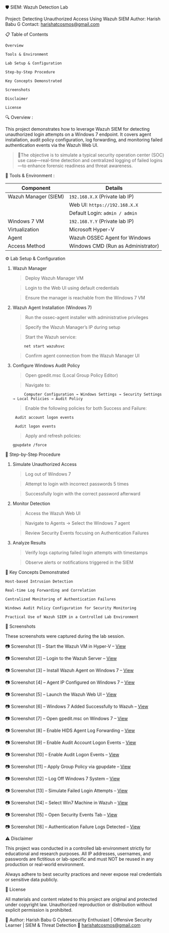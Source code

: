 🛡️ SIEM: Wazuh Detection Lab

Project: Detecting Unauthorized Access Using Wazuh SIEM
Author: Harish Babu G
Contact: harishatcosmos@gmail.com

📋 Table of Contents

    Overview

    Tools & Environment

    Lab Setup & Configuration

    Step-by-Step Procedure

    Key Concepts Demonstrated

    Screenshots

    Disclaimer

    License

🔍 Overview :

This project demonstrates how to leverage Wazuh SIEM for detecting unauthorized login attempts on a Windows 7 endpoint. It covers agent installation, audit policy configuration, log forwarding, and monitoring failed authentication events via the Wazuh Web UI.

> 🎯The objective is to simulate a typical security operation center (SOC) use case—real-time detection and centralized logging of failed logins—to enhance forensic readiness and threat awareness.

🧰 Tools & Environment :

|       Component       |                    Details                   |
|-----------------------|----------------------------------------------|
| Wazuh Manager (SIEM)  | `192.168.X.X` (Private lab IP)               |
|                       | Web UI: `https://192.168.X.X`                |
|                       | Default Login: `admin / admin`               |
| Windows 7 VM          | `192.168.Y.Y` (Private lab IP)               |
| Virtualization        | Microsoft Hyper-V                            |
| Agent                 | Wazuh OSSEC Agent for Windows                |
| Access Method         | Windows CMD (Run as Administrator)           |


⚙️ Lab Setup & Configuration

1. Wazuh Manager
   
    > Deploy Wazuh Manager VM
    
    > Login to the Web UI using default credentials

    > Ensure the manager is reachable from the Windows 7 VM

2. Wazuh Agent Installation (Windows 7)

    > Run the ossec-agent installer with administrative privileges

    > Specify the Wazuh Manager’s IP during setup

    > Start the Wazuh service:

            net start wazuhsvc

    > Confirm agent connection from the Wazuh Manager UI

3. Configure Windows Audit Policy

    > Open gpedit.msc (Local Group Policy Editor)

    > Navigate to:

            Computer Configuration → Windows Settings → Security Settings → Local Policies → Audit Policy

    > Enable the following policies for both Success and Failure:

        Audit account logon events

        Audit logon events

    > Apply and refresh policies:

       gpupdate /force

🧩 Step-by-Step Procedure

   1. Simulate Unauthorized Access

      > Log out of Windows 7

      > Attempt to login with incorrect passwords 5 times

      > Successfully login with the correct password afterward

   2. Monitor Detection

      > Access the Wazuh Web UI

      > Navigate to Agents → Select the Windows 7 agent

      > Review Security Events focusing on Authentication Failures

   3. Analyze Results

      > Verify logs capturing failed login attempts with timestamps

      > Observe alerts or notifications triggered in the SIEM

📌 Key Concepts Demonstrated

    Host-based Intrusion Detection

    Real-time Log Forwarding and Correlation

    Centralized Monitoring of Authentication Failures

    Windows Audit Policy Configuration for Security Monitoring

    Practical Use of Wazuh SIEM in a Controlled Lab Environment

📸 Screenshots

   These screenshots were captured during the lab session.

📷 Screenshot [1] – Start the Wazuh VM in Hyper-V – [View](Screenshots/01-start-wazuh-vm-hyperv.png)  

📷 Screenshot [2] – Login to the Wazuh Server – [View](Screenshots/02-login-wazuh-server.png)  

📷 Screenshot [3] – Install Wazuh Agent on Windows 7 – [View](Screenshots/03-install-wazuh-agent-win7.png)  

📷 Screenshot [4] – Agent IP Configured on Windows 7 – [View](Screenshots/04-agent-ip-configured-win7.png)  

📷 Screenshot [5] – Launch the Wazuh Web UI – [View](Screenshots/05-launch-wazuh-webui.png)  

📷 Screenshot [6] – Windows 7 Added Successfully to Wazuh – [View](Screenshots/06-win7-added-wazuh-success.png)  

📷 Screenshot [7] – Open gpedit.msc on Windows 7 – [View](Screenshots/07-open-gpedit-win7.png)  

📷 Screenshot [8] – Enable HIDS Agent Log Forwarding – [View](Screenshots/08-enable-hids-forwarding.png)  

📷 Screenshot [9] – Enable Audit Account Logon Events – [View](Screenshots/09-enable-audit-ACC-policies.png)  

📷 Screenshot [10] – Enable Audit Logon Events – [View](Screenshots/10-enable-audit-policies.png)  

📷 Screenshot [11] – Apply Group Policy via gpupdate – [View](Screenshots/11-gpupdate-force.png)  

📷 Screenshot [12] – Log Off Windows 7 System – [View](Screenshots/12-win7-logoff.png)  

📷 Screenshot [13] – Simulate Failed Login Attempts – [View](Screenshots/13-failed-login-attempts.png)  

📷 Screenshot [14] – Select Win7 Machine in Wazuh – [View](Screenshots/14-select-win7-machine-wazuh.png)  

📷 Screenshot [15] – Open Security Events Tab – [View](Screenshots/15-open-security-events.png)  

📷 Screenshot [16] – Authentication Failure Logs Detected – [View](Screenshots/16-auth-failure-logs.png)  



⚠️ Disclaimer

This project was conducted in a controlled lab environment strictly for educational and research purposes.
All IP addresses, usernames, and passwords are fictitious or lab-specific and must NOT be reused in any production or real-world environment.

Always adhere to best security practices and never expose real credentials or sensitive data publicly.

📜 License

All materials and content related to this project are original and protected under copyright law.
Unauthorized reproduction or distribution without explicit permission is prohibited.


👤 Author:
Harish Babu G
Cybersecurity Enthusiast | Offensive Security Learner | SIEM & Threat Detection
📧 harishatcosmos@gmail.com
